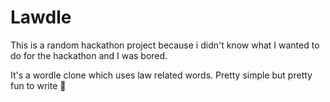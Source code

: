 # Lawdle

This is a random hackathon project because i didn't know what I wanted to do for the hackathon and I was bored.

It's a wordle clone which uses law related words. Pretty simple but pretty fun to write :shrug:
